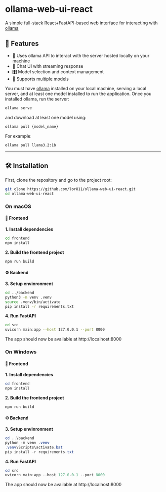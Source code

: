 # ollama-web-ui-react

A simple full-stack React+FastAPI-based web interface for interacting with [ollama](https://ollama.com/)

## 🚀 Features

- 🔌 Uses ollama API to interact with the server hosted locally on your machine
- 💬 Chat UI with streaming response
- 🎛️ Model selection and context management
- 🧠 Supports [multiple models](https://ollama.com/search)

You must have [ollama](https://ollama.com/) installed on your local machine, serving a local server, and at least one model installed to run the application.
Once you installed ollama, run the server:
```sh
ollama serve
```
and download at least one model using:
```sh
ollama pull {model_name}
```

For example:
```sh
ollama pull llama3.2:1b
```

---

## 🛠️ Installation

First, clone the repository and go to the project root:
```sh
git clone https://github.com/lor811/ollama-web-ui-react.git
cd ollama-web-ui-react
```

### On macOS

#### 🧩 Frontend
**1. Install dependencies**
```sh
cd frontend
npm install
```
**2. Build the frontend project**
```sh
npm run build
```

#### ⚙️ Backend
**3. Setup envinronment**
```sh
cd ../backend
python3 -m venv .venv
source .venv/bin/activate
pip install -r requirements.txt
```
**4. Run FastAPI**
```sh
cd src
uvicorn main:app --host 127.0.0.1 --port 8000
```

The app should now be available at http://localhost:8000

### On Windows

#### 🧩 Frontend
**1. Install dependencies**
```powershell
cd frontend
npm install
```
**2. Build the frontend project**
```powershell
npm run build
```

#### ⚙️ Backend
**3. Setup envinronment**
```powershell
cd ..\backend
python -m venv .venv
.venv\Scripts\activate.bat
pip install -r requirements.txt
```
**4. Run FastAPI**
```powershell
cd src
uvicorn main:app --host 127.0.0.1 --port 8000
```

The app should now be available at http://localhost:8000